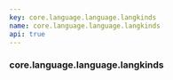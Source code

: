```yaml
---
key: core.language.language.langkinds
name: core.language.language.langkinds
api: true
---
```


### core.language.language.langkinds
